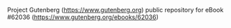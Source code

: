 Project Gutenberg (https://www.gutenberg.org) public repository for eBook #62036 (https://www.gutenberg.org/ebooks/62036)

